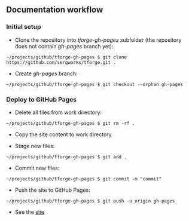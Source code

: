 ## Documentation workflow

### Initial setup

-   Clone the repository into _tforge-gh-pages_ subfolder (the repository does not contain _gh-pages_ branch yet):

` ~/projects/github/tforge-gh-pages $ git clone https://github.com/sergworks/tforge.git . `

-   Create _gh-pages_ branch:

` ~/projects/github/tforge-gh-pages $ git checkout --orphan gh-pages `

### Deploy to GitHub Pages

-   Delete all files from work directory:

` ~/projects/github/tforge-gh-pages $ git rm -rf . `

-   Copy the site content to work directory

-   Stage new files:

` ~/projects/github/tforge-gh-pages $ git add . `

-   Commit new files:

` ~/projects/github/tforge-gh-pages $ git commit -m "commit" `

-   Push the site to GitHub Pages:

` ~/projects/github/tforge-gh-pages $ git push -u origin gh-pages `

-   See the [site](https://sergworks.github.io/tforge)

